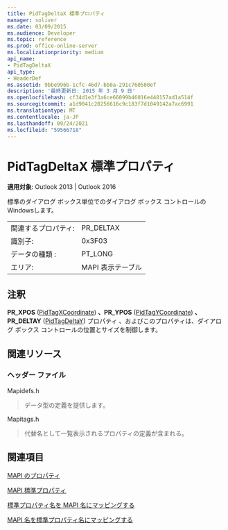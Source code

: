 ```yaml
---
title: PidTagDeltaX 標準プロパティ
manager: soliver
ms.date: 03/09/2015
ms.audience: Developer
ms.topic: reference
ms.prod: office-online-server
ms.localizationpriority: medium
api_name:
- PidTagDeltaX
api_type:
- HeaderDef
ms.assetid: 9bbe996b-1cfc-46d7-bb0a-291c760500ef
description: '最終更新日: 2015 年 3 月 9 日'
ms.openlocfilehash: cf34d1e3f3a6ce66099b46016e448157ad1a514f
ms.sourcegitcommit: a1d9041c20256616c9c183f7d1049142a7ac6991
ms.translationtype: MT
ms.contentlocale: ja-JP
ms.lasthandoff: 09/24/2021
ms.locfileid: "59566718"
---
```

# <a name="pidtagdeltax-canonical-property"></a>PidTagDeltaX 標準プロパティ

  
  
**適用対象**: Outlook 2013 | Outlook 2016 
  
標準のダイアログ ボックス単位でのダイアログ ボックス コントロールのWindowsします。 
  
|||
|:-----|:-----|
|関連するプロパティ:  <br/> |PR_DELTAX  <br/> |
|識別子:  <br/> |0x3F03  <br/> |
|データの種類 :   <br/> |PT_LONG  <br/> |
|エリア:  <br/> |MAPI 表示テーブル  <br/> |
   
## <a name="remarks"></a>注釈

**PR_XPOS** ([PidTagXCoordinate](pidtagxcoordinate-canonical-property.md)) **、PR_YPOS** ([PidTagYCoordinate](pidtagycoordinate-canonical-property.md)) **、PR_DELTAY** ([PidTagDeltaY](pidtagdeltay-canonical-property.md)) プロパティ 、およびこのプロパティは、ダイアログ ボックス コントロールの位置とサイズを制御します。 
  
## <a name="related-resources"></a>関連リソース

### <a name="header-files"></a>ヘッダー ファイル

Mapidefs.h
  
> データ型の定義を提供します。
    
Mapitags.h
  
> 代替名として一覧表示されるプロパティの定義が含まれる。
    
## <a name="see-also"></a>関連項目



[MAPI のプロパティ](mapi-properties.md)
  
[MAPI 標準プロパティ](mapi-canonical-properties.md)
  
[標準プロパティ名を MAPI 名にマッピングする](mapping-canonical-property-names-to-mapi-names.md)
  
[MAPI 名を標準プロパティ名にマッピングする](mapping-mapi-names-to-canonical-property-names.md)

